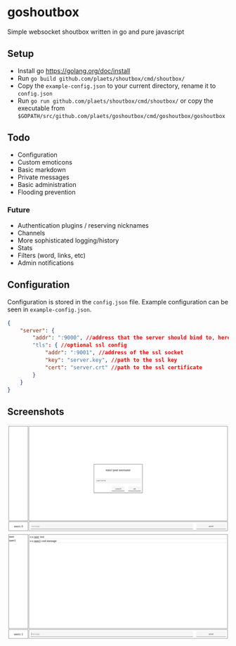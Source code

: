 # goshoutbox

Simple websocket shoutbox written in go and pure javascript

## Setup

* Install go https://golang.org/doc/install
* Run `go build github.com/plaets/shoutbox/cmd/shoutbox/`
* Copy the `example-config.json` to your current directory, rename it to `config.json`
* Run `go run github.com/plaets/shoutbox/cmd/shoutbox/` or copy the executable from `$GOPATH/src/github.com/plaets/goshoutbox/cmd/goshoutbox/goshoutbox`

## Todo

* Configuration
* Custom emoticons
* Basic markdown
* Private messages 
* Basic administration
* Flooding prevention

### Future

* Authentication plugins / reserving nicknames
* Channels
* More sophisticated logging/history
* Stats
* Filters (word, links, etc)
* Admin notifications

## Configuration 

Configuration is stored in the `config.json` file. Example configuration can be seen in `example-config.json`.

```json
{
    "server": {
        "addr": ":9000", //address that the server should bind to, here ':9000' means 'listen on port 9000'
        "tls": { //optional ssl config
            "addr": ":9001", //address of the ssl socket
            "key": "server.key", //path to the ssl key 
            "cert": "server.crt" //path to the ssl certificate
        }
    }
}
```

## Screenshots

![screenshot 1](screenshot1.png)
![screenshot 2](screenshot2.png)
